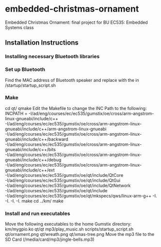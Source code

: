 # embedded-christmas-ornament
Embedded Christmas Ornament: final project for BU EC535: Embedded Systems class

## Installation Instructions
### Installing necessary Bluetooth libraries

### Set up Bluetooth
Find the MAC address of Bluetooth speaker and replace with the <MAC Address> in /startup/startup_script.sh

### Make 
cd qt/
qmake
Edit the Makefile to change the INC Path to the following:
    INCPATH = -I/ad/eng/courses/ec/ec535/gumstix/oe/cross/arm-angstrom-linux-gnueabi/include/c++ \
              -I/ad/eng/courses/ec/ec535/gumstix/oe/cross/arm-angstrom-linux-gnueabi/include/c++/arm-angstrom-linux-gnueabi \
              -I/ad/eng/courses/ec/ec535/gumstix/oe/cross/arm-angstrom-linux-gnueabi/include/c++/backward \
              -I/ad/eng/courses/ec/ec535/gumstix/oe/cross/arm-angstrom-linux-gnueabi/include/c++/bits \
              -I/ad/eng/courses/ec/ec535/gumstix/oe/cross/arm-angstrom-linux-gnueabi/include/c++/debug \
              -I/ad/eng/courses/ec/ec535/gumstix/oe/cross/arm-angstrom-linux-gnueabi/include/c++/ext \
              -I/ad/eng/courses/ec/ec535/gumstix/oe/qt/include/QtCore \
              -I/ad/eng/courses/ec/ec535/gumstix/oe/qt/include/QtGui \
              -I/ad/eng/courses/ec/ec535/gumstix/oe/qt/include/QtNetwork \
              -I/ad/eng/courses/ec/ec535/gumstix/oe/qt/include \
              -I/ad/eng/courses/ec/ec535/gumstix/oe/qt/mkspecs/qws/linux-arm-g++ -I. -I. -I. -I.
make
cd ../km/
make

### Install and run executables
Move the following executables to the home Gumstix directory:
  km/mygpio.ko
  qt/qt
  mp3/play_music.sh
  scripts/startup_script.sh
  qt/ornament.png
  qt/wreath.png
  qt/xmas-tree.png
Move the mp3 file to the SD Card (/media/card/mp3/jingle-bells.mp3)
